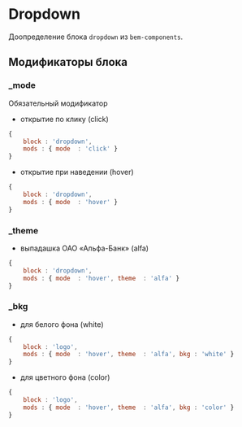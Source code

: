 # Dropdown

Доопределение блока `dropdown` из `bem-components`.

## Модификаторы блока

### _mode

Обязательный модификатор

- открытие по клику (click)

``` js
{
    block : 'dropdown',
    mods : { mode  : 'click' }
}
```

- открытие при наведении (hover)

``` js
{
    block : 'dropdown',
    mods : { mode  : 'hover' }
}
```

### _theme

- выпадашка ОАО «Альфа-Банк» (alfa)

``` js
{
    block : 'dropdown',
    mods : { mode  : 'hover', theme  : 'alfa' }
}
```

### _bkg

- для белого фона (white)

``` js
{
    block : 'logo',
    mods : { mode  : 'hover', theme  : 'alfa', bkg : 'white' }
}
```

- для цветного фона (color)

``` js
{
    block : 'logo',
    mods : { mode  : 'hover', theme  : 'alfa', bkg : 'color' }
}
```
